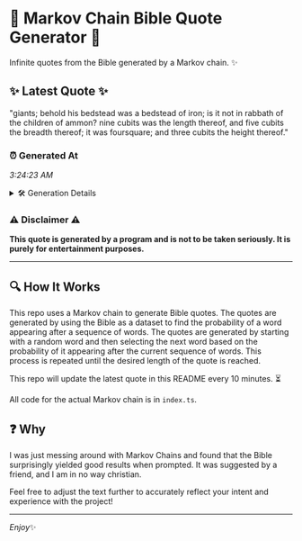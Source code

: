 # 📖 Markov Chain Bible Quote Generator 📖

Infinite quotes from the Bible generated by a Markov chain. ✨

## ✨ Latest Quote ✨
"giants; behold his bedstead was a bedstead of iron; is it not in rabbath of the children of ammon? nine cubits was the length thereof, and five cubits the breadth thereof; it was foursquare; and three cubits the height thereof."

### ⏰ Generated At
*3:24:23 AM*

<details>
    <summary>🛠️ Generation Details</summary>
    <p>
        <strong>🌱 Seed:</strong> giants;<br>
        <strong>🔄 Iterations:</strong> 39<br>
        <strong>📜 Context History:</strong><br>[ giants; ]: behold<br>[ giants;, behold ]: his<br>[ giants;, behold, his ]: bedstead<br>[ giants;, behold, his, bedstead ]: was<br>[ giants;, behold, his, bedstead, was ]: a<br>[ giants;, behold, his, bedstead, was, a ]: bedstead<br>[ behold, his, bedstead, was, a, bedstead ]: of<br>[ his, bedstead, was, a, bedstead, of ]: iron;<br>[ bedstead, was, a, bedstead, of, iron; ]: is<br>[ was, a, bedstead, of, iron;, is ]: it<br>[ a, bedstead, of, iron;, is, it ]: not<br>[ bedstead, of, iron;, is, it, not ]: in<br>[ of, iron;, is, it, not, in ]: rabbath<br>[ iron;, is, it, not, in, rabbath ]: of<br>[ is, it, not, in, rabbath, of ]: the<br>[ it, not, in, rabbath, of, the ]: children<br>[ not, in, rabbath, of, the, children ]: of<br>[ in, rabbath, of, the, children, of ]: ammon?<br>[ rabbath, of, the, children, of, ammon? ]: nine<br>[ of, the, children, of, ammon?, nine ]: cubits<br>[ the, children, of, ammon?, nine, cubits ]: was<br>[ children, of, ammon?, nine, cubits, was ]: the<br>[ of, ammon?, nine, cubits, was, the ]: length<br>[ ammon?, nine, cubits, was, the, length ]: thereof,<br>[ nine, cubits, was, the, length, thereof, ]: and<br>[ cubits, was, the, length, thereof,, and ]: five<br>[ was, the, length, thereof,, and, five ]: cubits<br>[ the, length, thereof,, and, five, cubits ]: the<br>[ length, thereof,, and, five, cubits, the ]: breadth<br>[ thereof,, and, five, cubits, the, breadth ]: thereof;<br>[ and, five, cubits, the, breadth, thereof; ]: it<br>[ five, cubits, the, breadth, thereof;, it ]: was<br>[ cubits, the, breadth, thereof;, it, was ]: foursquare;<br>[ the, breadth, thereof;, it, was, foursquare; ]: and<br>[ breadth, thereof;, it, was, foursquare;, and ]: three<br>[ thereof;, it, was, foursquare;, and, three ]: cubits<br>[ it, was, foursquare;, and, three, cubits ]: the<br>[ was, foursquare;, and, three, cubits, the ]: height<br>[ foursquare;, and, three, cubits, the, height ]: thereof.<br>
    </p>
</details>

### ⚠️ Disclaimer ⚠️
**This quote is generated by a program and is not to be taken seriously. It is purely for entertainment purposes.**

---

## 🔍 How It Works

This repo uses a Markov chain to generate Bible quotes. The quotes are generated by using the Bible as a dataset to find the probability of a word appearing after a sequence of words. The quotes are generated by starting with a random word and then selecting the next word based on the probability of it appearing after the current sequence of words. This process is repeated until the desired length of the quote is reached.

This repo will update the latest quote in this README every 10 minutes. ⏳

All code for the actual Markov chain is in `index.ts`.

## ❓ Why

I was just messing around with Markov Chains and found that the Bible surprisingly yielded good results when prompted. 
It was suggested by a friend, and I am in no way christian.

Feel free to adjust the text further to accurately reflect your intent and experience with the project!

---

*Enjoy*✨
